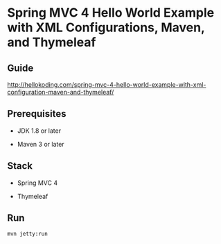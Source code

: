 # Spring MVC 4 Hello World Example with XML Configurations, Maven, and Thymeleaf

## Guide
http://hellokoding.com/spring-mvc-4-hello-world-example-with-xml-configuration-maven-and-thymeleaf/

## Prerequisites
- JDK 1.8 or later

- Maven 3 or later

## Stack
- Spring MVC 4

- Thymeleaf

## Run
`mvn jetty:run`

